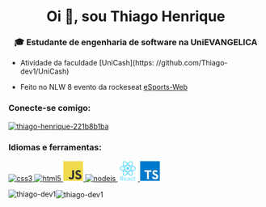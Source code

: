 <h1 align="center">Oi 👋, sou Thiago Henrique</h1>
<h3 align="center">🎓 Estudante de engenharia de software na UniEVANGELICA</h3>

- Atividade da faculdade [UniCash](https: //github.com/Thiago-dev1/UniCash)

- Feito no NLW 8 evento da rockeseat [eSports-Web](https://github.com/Thiago-dev1/eSports-Web)

<h3 align="left"> Conecte-se comigo:</h3>
<p align="left">
<a href="https://linkedin.com/in/thiago-henrique-221b8b1ba" target="blank"><img align="center" src="https://raw.githubusercontent.com/rahuldkjain/github-profile-readme-generator/master/src/images/icons/Social/linked-in-alt.svg" alt="thiago-henrique-221b8b1ba" altura="30"width="40" /></a>
</p>

<h3 align="left">Idiomas e ferramentas:</h3>
<p align="left"> <a href="https://www.w3schools.com/css/" target="_blank" rel="noreferrer"> <img src="https://raw.githubusercontent. com/devicons/devicon/master/icons/css3/css3-original-wordmark.svg" alt="css3" width="40" height="40"/> </a> <a href="https:// www.w3.org/html/" target="_blank" rel="noreferrer"> <img src="https://raw.githubusercontent.com/devicons/devicon/master/icons/html5/html5-original-wordmark .svg" alt="html5" width="40" height="40"/> </a> <a href="https://developer.mozilla.org/en-US/docs/Web/JavaScript" destino ="_blank" rel="noreferrer"> <img src="https://raw.githubusercontent.com/devicons/devicon/master/icons/javascript/javascript-original.svg" alt="javascript" width="40" height="40"/ > </a> <a href="https://nodejs.org" target="_blank" rel="noreferrer"> <img src="https://raw.githubusercontent.com/devicons/devicon/master/ icons/nodejs/nodejs-original-wordmark.svg" alt="nodejs" width="40" height="40"/> </a> <a href="https://reactjs.org/" target=" _blank" rel="noreferrer"> <img src="https://raw.githubusercontent.com/devicons/devicon/master/icons/react/react-original-wordmark.svg" alt="react" width="40" height="40"/> </a> <a href="https://www.typescriptlang.org/" target="_blank" rel="noreferrer"> <img src=" https://raw.githubusercontent.com/devicons/devicon/master/icons/typescript/typescript-original.svg" alt="typescript" width="40" height="40"/> </a> </p ></a> </p></a> </p>

<p><img align="left" src="https://github-readme-stats.vercel.app/api/top-langs?username=thiago-dev1&show_icons=true&theme=dark&locale=en&layout=compact" alt=" thiago-dev1" /></p>

<p> <img align="center" src="https://github-readme-stats.vercel.app/api?username=thiago-dev1&show_icons=true&theme=dark&locale =pt" alt="thiago-dev1" /></p>
